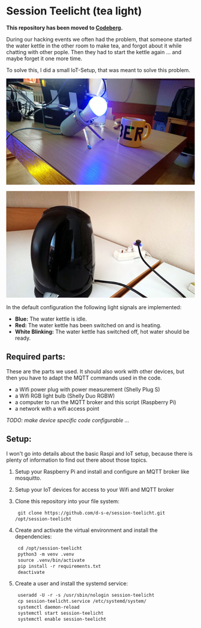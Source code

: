 # Session Teelicht (tea light)

**This repository has been moved to [Codeberg](https://codeberg.org/d-s-e/session-teelicht).**

During our hacking events we often had the problem, that someone started
the water kettle in the other room to make tea, and forgot about it while
chatting with other pople. Then they had to start the kettle again ... and
maybe forget it one more time.

To solve this, I did a small IoT-Setup, that was meant to solve this problem.

![Image of a glowing Wifi lamp and a tea cup](images/lamp.jpg)

![Image of an electric water kettle connected with a Wifi plug](images/plug.jpg)


In the default configuration the following light signals are implemented:

- **Blue:** The water kettle is idle.
- **Red:** The water kettle has been switched on and is heating.
- **White Blinking:** The water kettle has switched off, hot water should be ready.


## Required parts:

These are the parts we used. It should also work with other devices, but then you have
to adapt the MQTT commands used in the code.

- a Wifi power plug with power measurement (Shelly Plug S)
- a Wifi RGB light bulb (Shelly Duo RGBW)
- a computer to run the MQTT broker and this script (Raspberry Pi)
- a network with a wifi access point

*TODO: make device specific code configurable ...*


## Setup:

I won't go into details about the basic Raspi and IoT setup, because there is
plenty of information to find out there about those topics.

1. Setup your Raspberry Pi and install and configure an MQTT broker like
   mosquitto.
2. Setup your IoT devices for access to your Wifi and MQTT broker
3. Clone this repository into your file system:

        git clone https://github.com/d-s-e/session-teelicht.git /opt/session-teelicht

4. Create and activate the virtual environment and install the dependencies:

        cd /opt/session-teelicht
        python3 -m venv .venv
        source .venv/bin/activate
        pip install -r requirements.txt
        deactivate

5. Create a user and install the systemd service:

        useradd -U -r -s /usr/sbin/nologin session-teelicht
        cp session-teelicht.service /etc/systemd/system/
        systemctl daemon-reload
        systemctl start session-teelicht
        systemctl enable session-teelicht


